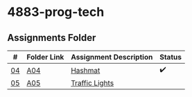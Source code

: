 # 4883-prog-tech

## Assignments Folder

|                                                  #                                                   | Folder Link                                                                                           | Assignment Description                                                                                                        | Status |
| :--------------------------------------------------------------------------------------------------: | ----------------------------------------------------------------------------------------------------- | ----------------------------------------------------------------------------------------------------------------------------- | ------ |
| [04](https://github.com/jonhogan/4883-prog-tech/tree/main/Assignments/10055) | [A04](https://github.com/jonhogan/4883-prog-tech/tree/main/Assignments/10055) | [Hashmat](https://github.com/jonhogan/4883-prog-tech/tree/main/Assignments/10055)             | :heavy_check_mark: |
| [05](https://github.com/jonhogan/4883-prog-tech/tree/main/Assignments/161) | [A05](https://github.com/jonhogan/4883-prog-tech/tree/main/Assignments/161) | [Traffic Lights](https://github.com/jonhogan/4883-prog-tech/tree/main/Assignments/161)              ||
